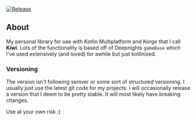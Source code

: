 [![Release](https://jitpack.io/v/com.lehaine/kiwi.svg)](https://jitpack.io/#com.lehaine/kiwi)

## About

My personal library for use with Kotlin Multiplatform and Korge that I call **Kiwi**. Lots of the functionality is based off of Deepnights `gameBase` which I've used extensively (and loved) for awhile but just kotlinized.

### Versioning

The version isn't following semver or some sort of structured versioning. I usually just use the latest git code for my projects.
I will occasionally release a version that I deem to be pretty stable. It will most likely have breaking changes.

Use at your own risk :)
